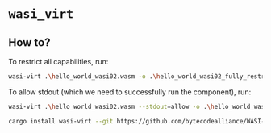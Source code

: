 # `wasi_virt`

## How to?

To restrict all capabilities, run:
```bash
wasi-virt .\hello_world_wasi02.wasm -o .\hello_world_wasi02_fully_restricted.wasm
```

To allow stdout (which we need to successfully run the component), run:
```bash
wasi-virt .\hello_world_wasi02.wasm --stdout=allow -o .\hello_world_wasi02_stdout_allowed.wasm
```

```bash
cargo install wasi-virt --git https://github.com/bytecodealliance/WASI-Virt --rev b662e41 --locked
```